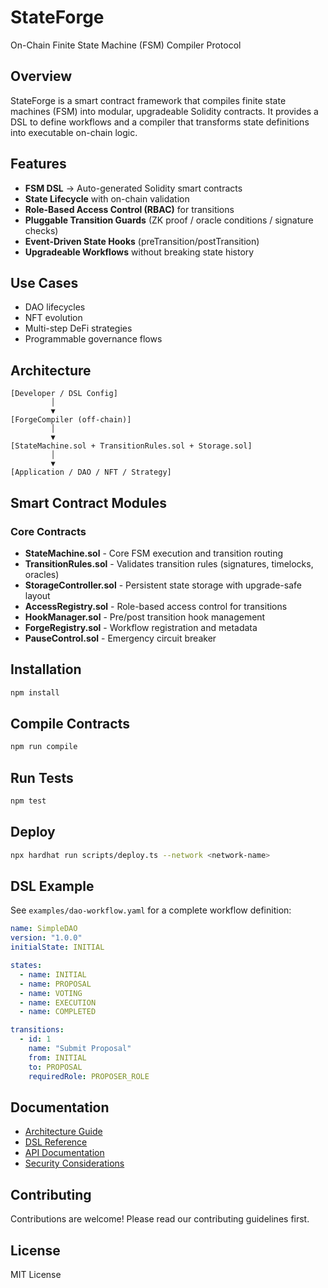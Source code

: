 # StateForge

On-Chain Finite State Machine (FSM) Compiler Protocol

## Overview

StateForge is a smart contract framework that compiles finite state machines (FSM) into modular, upgradeable Solidity contracts. It provides a DSL to define workflows and a compiler that transforms state definitions into executable on-chain logic.

## Features

- **FSM DSL** → Auto-generated Solidity smart contracts
- **State Lifecycle** with on-chain validation
- **Role-Based Access Control (RBAC)** for transitions
- **Pluggable Transition Guards** (ZK proof / oracle conditions / signature checks)
- **Event-Driven State Hooks** (preTransition/postTransition)
- **Upgradeable Workflows** without breaking state history

## Use Cases

- DAO lifecycles
- NFT evolution
- Multi-step DeFi strategies
- Programmable governance flows

## Architecture

```
[Developer / DSL Config]
         │
         ▼
[ForgeCompiler (off-chain)]
         │
         ▼
[StateMachine.sol + TransitionRules.sol + Storage.sol]
         │
         ▼
[Application / DAO / NFT / Strategy]
```

## Smart Contract Modules

### Core Contracts

- **StateMachine.sol** - Core FSM execution and transition routing
- **TransitionRules.sol** - Validates transition rules (signatures, timelocks, oracles)
- **StorageController.sol** - Persistent state storage with upgrade-safe layout
- **AccessRegistry.sol** - Role-based access control for transitions
- **HookManager.sol** - Pre/post transition hook management
- **ForgeRegistry.sol** - Workflow registration and metadata
- **PauseControl.sol** - Emergency circuit breaker

## Installation

```bash
npm install
```

## Compile Contracts

```bash
npm run compile
```

## Run Tests

```bash
npm test
```

## Deploy

```bash
npx hardhat run scripts/deploy.ts --network <network-name>
```

## DSL Example

See `examples/dao-workflow.yaml` for a complete workflow definition:

```yaml
name: SimpleDAO
version: "1.0.0"
initialState: INITIAL

states:
  - name: INITIAL
  - name: PROPOSAL
  - name: VOTING
  - name: EXECUTION
  - name: COMPLETED

transitions:
  - id: 1
    name: "Submit Proposal"
    from: INITIAL
    to: PROPOSAL
    requiredRole: PROPOSER_ROLE
```

## Documentation

- [Architecture Guide](docs/ARCHITECTURE.md)
- [DSL Reference](docs/DSL_REFERENCE.md)
- [API Documentation](docs/API.md)
- [Security Considerations](docs/SECURITY.md)

## Contributing

Contributions are welcome! Please read our contributing guidelines first.

## License

MIT License

